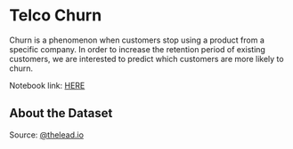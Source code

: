 # Telco Churn
Churn is a phenomenon when customers stop using a product from a specific company. In order to increase the retention period of existing customers, we are interested to predict which customers are more likely to churn.  

Notebook link: [HERE](https://colab.research.google.com/drive/1cvnk-nD-yZqIvyOkfCwRGkk0DxnxW-b8?usp=sharing)

## About the Dataset
Source: [@thelead.io](https://raw.githubusercontent.com/theleadio/datascience_demo/master/telco_customer_churn_dataset.csv)

